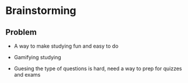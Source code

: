 # Brainstorming

## Problem

- A way to make studying fun and easy to do

- Gamifying studying

- Guesing the type of questions is hard, need a way to prep for quizzes and exams

